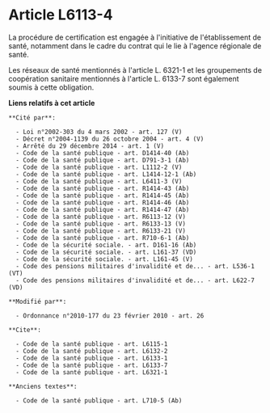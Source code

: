 # Article L6113-4

La procédure de certification est engagée à l'initiative de l'établissement de santé, notamment dans le cadre du contrat qui
le lie à l'agence régionale de santé. 

Les réseaux de santé mentionnés à l'article L. 6321-1 et les groupements de coopération sanitaire mentionnés à l'article L.
6133-7 sont également soumis à cette obligation.

**Liens relatifs à cet article**

	**Cité par**:

	  - Loi n°2002-303 du 4 mars 2002 - art. 127 (V)
	  - Décret n°2004-1139 du 26 octobre 2004 - art. 4 (V)
	  - Arrêté du 29 décembre 2014 - art. 1 (V)
	  - Code de la santé publique - art. D1414-40 (Ab)
	  - Code de la santé publique - art. D791-3-1 (Ab)
	  - Code de la santé publique - art. L1112-2 (V)
	  - Code de la santé publique - art. L1414-12-1 (Ab)
	  - Code de la santé publique - art. L6411-3 (V)
	  - Code de la santé publique - art. R1414-43 (Ab)
	  - Code de la santé publique - art. R1414-45 (Ab)
	  - Code de la santé publique - art. R1414-46 (Ab)
	  - Code de la santé publique - art. R1414-47 (Ab)
	  - Code de la santé publique - art. R6113-12 (V)
	  - Code de la santé publique - art. R6133-13 (V)
	  - Code de la santé publique - art. R6133-21 (V)
	  - Code de la santé publique - art. R710-6-1 (Ab)
	  - Code de la sécurité sociale. - art. D161-16 (Ab)
	  - Code de la sécurité sociale. - art. L161-37 (VD)
	  - Code de la sécurité sociale. - art. L161-45 (V)
	  - Code des pensions militaires d'invalidité et de... - art. L536-1 (VT)
	  - Code des pensions militaires d'invalidité et de... - art. L622-7 (VD)

	**Modifié par**:

	  - Ordonnance n°2010-177 du 23 février 2010 - art. 26

	**Cite**:

	  - Code de la santé publique - art. L6115-1
	  - Code de la santé publique - art. L6132-2
	  - Code de la santé publique - art. L6133-1
	  - Code de la santé publique - art. L6133-7
	  - Code de la santé publique - art. L6321-1

	**Anciens textes**:

	  - Code de la santé publique - art. L710-5 (Ab)
